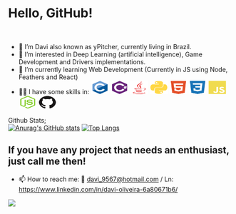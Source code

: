 # Hello, GitHub!

<br/>

- 👋 I’m Davi also known as yPitcher, currently living in Brazil.
- 👀 I’m interested in Deep Learning (artificial intelligence), Game Development and Drivers implementations.
- 🌱 I’m currently learning Web Development (Currently in JS using Node, Feathers and React)
- :man_technologist: I have some skills in:
    <img src=https://github.com/devicons/devicon/blob/master/icons/c/c-original.svg width=40px height=30px><img/>
    <img src=https://github.com/devicons/devicon/blob/master/icons/csharp/csharp-plain.svg width=40px height=30px><img/>
    <img src=https://github.com/devicons/devicon/blob/master/icons/java/java-plain.svg width=40px height=30px><img/>
    <img src=https://github.com/devicons/devicon/blob/master/icons/python/python-plain.svg width=40px height=30px><img/>
    <img src=https://github.com/devicons/devicon/blob/master/icons/html5/html5-plain.svg width=40px height=30px><img/>
    <img src=https://github.com/devicons/devicon/blob/master/icons/css3/css3-plain.svg width=40px height=30px><img/>
    <img src=https://github.com/devicons/devicon/blob/master/icons/javascript/javascript-plain.svg width=40px height=30px><img/>
    <img src=https://github.com/devicons/devicon/blob/master/icons/nodejs/nodejs-plain.svg width=40px height=30px><img/>
    <img src=https://github.com/devicons/devicon/blob/master/icons/github/github-original.svg width=40px height=30px><img/>
   
Github Stats;
<br>
[![Anurag's GitHub stats](https://github-readme-stats.vercel.app/api?username=yPitcher&show_icons=true&theme=radical)](https://github.com/anuraghazra/github-readme-stats)
[![Top Langs](https://github-readme-stats.vercel.app/api/top-langs/?username=yPitcher&layout=compact)](https://github.com/anuraghazra/github-readme-stats)




## If you have any project that needs an enthusiast, just call me then!

- 📫 How to reach me: 📧 davi_9567@hotmail.com / Ln: https://www.linkedin.com/in/davi-oliveira-6a80671b6/
<img src=https://media2.giphy.com/media/3oEjHYlwvUK5p9AIbm/giphy.gif>
